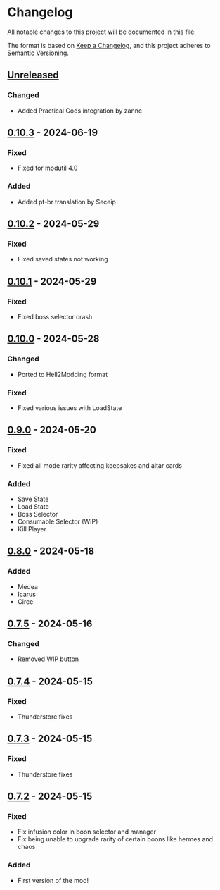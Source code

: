# Changelog

All notable changes to this project will be documented in this file.

The format is based on [Keep a Changelog](https://keepachangelog.com/en/1.1.0/),
and this project adheres to [Semantic Versioning](https://semver.org/spec/v2.0.0.html).

## [Unreleased]

### Changed

- Added Practical Gods integration by zannc

## [0.10.3] - 2024-06-19

### Fixed

- Fixed for modutil 4.0

### Added

- Added pt-br translation by Seceip

## [0.10.2] - 2024-05-29

### Fixed

- Fixed saved states not working

## [0.10.1] - 2024-05-29

### Fixed

- Fixed boss selector crash

## [0.10.0] - 2024-05-28

### Changed

- Ported to Hell2Modding format

### Fixed

- Fixed various issues with LoadState

## [0.9.0] - 2024-05-20

### Fixed

- Fixed all mode rarity affecting keepsakes and altar cards

### Added

- Save State
- Load State
- Boss Selector
- Consumable Selector (WIP)
- Kill Player

## [0.8.0] - 2024-05-18

### Added

- Medea
- Icarus
- Circe

## [0.7.5] - 2024-05-16

### Changed

- Removed WIP button

## [0.7.4] - 2024-05-15

### Fixed

- Thunderstore fixes

## [0.7.3] - 2024-05-15

### Fixed

- Thunderstore fixes

## [0.7.2] - 2024-05-15

### Fixed

- Fix infusion color in boon selector and manager
- Fix being unable to upgrade rarity of certain boons like hermes and chaos

### Added

- First version of the mod!

[unreleased]: https://github.com/PonyWarrior/PonyMenu/compare/0.10.3...HEAD
[0.10.3]: https://github.com/PonyWarrior/PonyMenu/compare/0.10.2...0.10.3
[0.10.2]: https://github.com/PonyWarrior/PonyMenu/compare/0.10.1...0.10.2
[0.10.1]: https://github.com/PonyWarrior/PonyMenu/compare/0.10.0...0.10.1
[0.10.0]: https://github.com/PonyWarrior/PonyMenu/compare/0.9.0...0.10.0
[0.9.0]: https://github.com/PonyWarrior/PonyMenu/compare/0.8.0...0.9.0
[0.8.0]: https://github.com/PonyWarrior/PonyMenu/compare/0.7.5...0.8.0
[0.7.5]: https://github.com/PonyWarrior/PonyMenu/compare/0.7.4...0.7.5
[0.7.4]: https://github.com/PonyWarrior/PonyMenu/compare/0.7.3...0.7.4
[0.7.3]: https://github.com/PonyWarrior/PonyMenu/compare/0.7.2...0.7.3
[0.7.2]: https://github.com/PonyWarrior/PonyMenu/compare/013ff8c60de07956d7d0b7629076b09d4cad44dc...0.7.2
